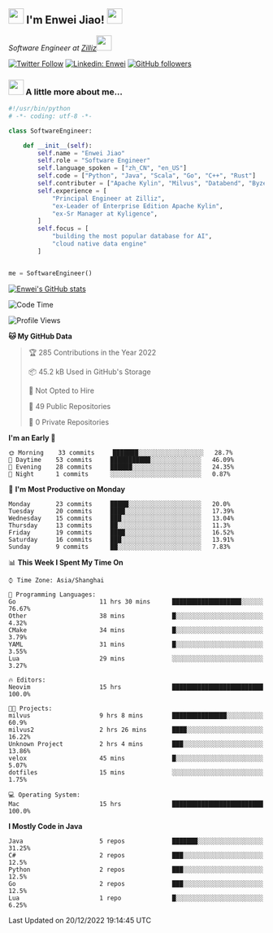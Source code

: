 <h2><img src="https://emojis.slackmojis.com/emojis/images/1531849430/4246/blob-sunglasses.gif?1531849430" width="30"/> I'm  Enwei Jiao! <img src="https://media.giphy.com/media/juBt25nT1KGys/giphy.gif" width=30> </h2>
<!-- <img align='right' src="https://media.giphy.com/media/M9gbBd9nbDrOTu1Mqx/giphy.gif" width="230"> -->
<p><em>Software Engineer at <a href="https://zilliz.com/">Zilliz</a><img src="https://media.giphy.com/media/WUlplcMpOCEmTGBtBW/giphy.gif" width="30"></em></p>

[![Twitter Follow](https://img.shields.io/twitter/follow/misteranmol?label=Follow)](https://twitter.com/intent/follow?screen_name=EnweiJiao)
[![Linkedin: Enwei](https://img.shields.io/badge/-enwei-blue?style=&logo=Linkedin&logoColor=white&link=https://www.linkedin.com/in/enwei-jiao-41192a97)](https://www.linkedin.com/in/enwei-jiao-41192a97/)
[![GitHub followers](https://img.shields.io/github/followers/jiaoew1991?label=Follow&style=social)](https://github.com/jiaoew1991)


### <img src="https://media.giphy.com/media/VgCDAzcKvsR6OM0uWg/giphy.gif" width="30"> A little more about me...  

```python
#!/usr/bin/python
# -*- coding: utf-8 -*-

class SoftwareEngineer:

    def __init__(self):
        self.name = "Enwei Jiao"
        self.role = "Software Engineer"
        self.language_spoken = ["zh_CN", "en_US"]
        self.code = ["Python", "Java", "Scala", "Go", "C++", "Rust"]
        self.contributer = ["Apache Kylin", "Milvus", "Databend", "Byzer-Lang"]
        self.experience = [
            "Principal Engineer at Zilliz",
            "ex-Leader of Enterprise Edition Apache Kylin",
            "ex-Sr Manager at Kyligence",
        ]
        self.focus = [
            "building the most popular database for AI",
            "cloud native data engine"
        ]


me = SoftwareEngineer()
```

[![Enwei's GitHub stats](https://github-readme-stats.vercel.app/api?username=jiaoew1991&count_private=true&show_icons=true)](https://github.com/jiaoew1991/jiaoew1991)

<!-- [![Top Langs](https://github-readme-stats.vercel.app/api/top-langs/?username=jiaoew1991&layout=compact)](https://github.com/jiaoew1991/jiaoew1991) -->

<!--START_SECTION:waka-->
![Code Time](http://img.shields.io/badge/Code%20Time-386%20hrs%2059%20mins-blue)

![Profile Views](http://img.shields.io/badge/Profile%20Views-0-blue)

**🐱 My GitHub Data** 

> 🏆 285 Contributions in the Year 2022
 > 
> 📦 45.2 kB Used in GitHub's Storage 
 > 
> 🚫 Not Opted to Hire
 > 
> 📜 49 Public Repositories 
 > 
> 🔑 0 Private Repositories  
 > 
**I'm an Early 🐤** 

```text
🌞 Morning    33 commits     ███████░░░░░░░░░░░░░░░░░░   28.7% 
🌆 Daytime    53 commits     ███████████░░░░░░░░░░░░░░   46.09% 
🌃 Evening    28 commits     ██████░░░░░░░░░░░░░░░░░░░   24.35% 
🌙 Night      1 commits      ░░░░░░░░░░░░░░░░░░░░░░░░░   0.87%

```
📅 **I'm Most Productive on Monday** 

```text
Monday       23 commits     █████░░░░░░░░░░░░░░░░░░░░   20.0% 
Tuesday      20 commits     ████░░░░░░░░░░░░░░░░░░░░░   17.39% 
Wednesday    15 commits     ███░░░░░░░░░░░░░░░░░░░░░░   13.04% 
Thursday     13 commits     ██░░░░░░░░░░░░░░░░░░░░░░░   11.3% 
Friday       19 commits     ████░░░░░░░░░░░░░░░░░░░░░   16.52% 
Saturday     16 commits     ███░░░░░░░░░░░░░░░░░░░░░░   13.91% 
Sunday       9 commits      ██░░░░░░░░░░░░░░░░░░░░░░░   7.83%

```


📊 **This Week I Spent My Time On** 

```text
⌚︎ Time Zone: Asia/Shanghai

💬 Programming Languages: 
Go                       11 hrs 30 mins      ███████████████████░░░░░░   76.67% 
Other                    38 mins             █░░░░░░░░░░░░░░░░░░░░░░░░   4.32% 
CMake                    34 mins             █░░░░░░░░░░░░░░░░░░░░░░░░   3.79% 
YAML                     31 mins             █░░░░░░░░░░░░░░░░░░░░░░░░   3.55% 
Lua                      29 mins             ░░░░░░░░░░░░░░░░░░░░░░░░░   3.27%

🔥 Editors: 
Neovim                   15 hrs              █████████████████████████   100.0%

🐱‍💻 Projects: 
milvus                   9 hrs 8 mins        ███████████████░░░░░░░░░░   60.9% 
milvus2                  2 hrs 26 mins       ████░░░░░░░░░░░░░░░░░░░░░   16.22% 
Unknown Project          2 hrs 4 mins        ███░░░░░░░░░░░░░░░░░░░░░░   13.86% 
velox                    45 mins             █░░░░░░░░░░░░░░░░░░░░░░░░   5.07% 
dotfiles                 15 mins             ░░░░░░░░░░░░░░░░░░░░░░░░░   1.75%

💻 Operating System: 
Mac                      15 hrs              █████████████████████████   100.0%

```

**I Mostly Code in Java** 

```text
Java                     5 repos             ███████░░░░░░░░░░░░░░░░░░   31.25% 
C#                       2 repos             ███░░░░░░░░░░░░░░░░░░░░░░   12.5% 
Python                   2 repos             ███░░░░░░░░░░░░░░░░░░░░░░   12.5% 
Go                       2 repos             ███░░░░░░░░░░░░░░░░░░░░░░   12.5% 
Lua                      1 repo              █░░░░░░░░░░░░░░░░░░░░░░░░   6.25%

```



 Last Updated on 20/12/2022 19:14:45 UTC
<!--END_SECTION:waka-->
